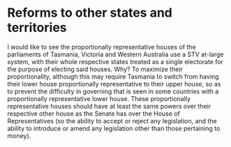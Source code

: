Reforms to other states and territories
=====================================

I would like to see the proportionally representative houses of the parliaments of Tasmania, Victoria and Western Australia use a STV at-large system, with their whole respective states treated as a single electorate for the purpose of electing said houses. Why? To maximize their proportionality, although this may require Tasmania to switch from having their lower house proportionally representative to their upper house, so as to prevent the difficulty in governing that is seen in some countries with a proportionally representative lower house. These proportionally representative houses should have at least the same powers over their respective other house as the Senate has over the House of Representatives (so the ability to accept or reject any legislation, and the ability to introduce or amend any legislation other than those pertaining to money). 